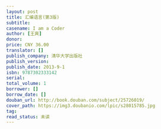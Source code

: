 ```yaml
---
layout: post
title: 汇编语言(第3版)
subtitle: 
casename: I am a Coder
author: [王爽]
donor: 
price: CNY 36.00
translator: []
publish_company: 清华大学出版社
publish_version: 
publish_date: 2013-9-1
isbn: 9787302333142
serial: 
total_volume: 1
borrower: []
borrow_date: []
douban_url: http://book.douban.com/subject/25726019/
cover_path: https://img3.doubanio.com/lpic/s28015785.jpg
tag: 
read_status: 未读
---
```

